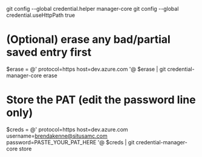git config --global credential.helper manager-core
git config --global credential.useHttpPath true

# (Optional) erase any bad/partial saved entry first
$erase = @'
protocol=https
host=dev.azure.com
'@
$erase | git credential-manager-core erase

# Store the PAT (edit the password line only)
$creds = @'
protocol=https
host=dev.azure.com
username=brendakenne@situsamc.com
password=PASTE_YOUR_PAT_HERE
'@
$creds | git credential-manager-core store
